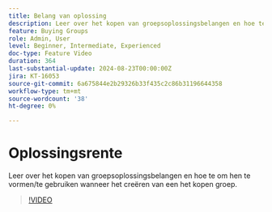 ```yaml
---
title: Belang van oplossing
description: Leer over het kopen van groepsoplossingsbelangen en hoe te om hen te vormen/te gebruiken wanneer het creëren van een het kopen groep.
feature: Buying Groups
role: Admin, User
level: Beginner, Intermediate, Experienced
doc-type: Feature Video
duration: 364
last-substantial-update: 2024-08-23T00:00:00Z
jira: KT-16053
source-git-commit: 6a675844e2b29326b33f435c2c86b31196644358
workflow-type: tm+mt
source-wordcount: '38'
ht-degree: 0%

---
```



# Oplossingsrente

Leer over het kopen van groepsoplossingsbelangen en hoe te om hen te vormen/te gebruiken wanneer het creëren van een het kopen groep.

>[!VIDEO](https://video.tv.adobe.com/v/3433080/?learn=on)
